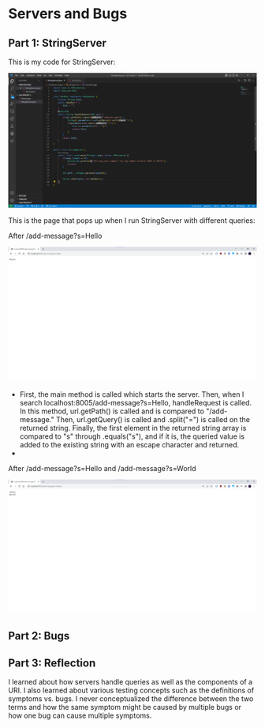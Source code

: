 # Servers and Bugs  
## Part 1: StringServer   
This is my code for StringServer:  
  
![Image](assets/StringServerCode.png)  
  
This is the page that pops up when I run StringServer with different queries:  
  
After /add-message?s=Hello    

![Image](assets/AddMessage1.png)  

- First, the main method is called which starts the server. Then, when I search localhost:8005/add-message?s=Hello, handleRequest is called. In this method, url.getPath() is called and is compared to "/add-message." Then, url.getQuery() is called and .split("=") is called on the returned string. Finally, the first element in the returned string array is compared to "s" through .equals("s"), and if it is, the queried value is added to the existing string with an escape character and returned. 
- 

After /add-message?s=Hello and /add-message?s=World    
  
![Image](assets/AddMessage2.png)  

## Part 2: Bugs  

## Part 3: Reflection  
  
I learned about how servers handle queries as well as the components of a URI. I also learned about various testing concepts such as the definitions of symptoms vs. bugs. I never conceptualized the difference between the two terms and how the same symptom might be caused by multiple bugs or how one bug can cause multiple symptoms.   
